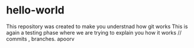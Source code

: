 # hello-world
This repository was created to make you understnad how git works
This is again a testing phase where we are trying to explain you how it works // commits , branches.
apoorv

